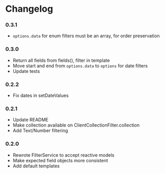 Changelog
=========

### 0.3.1

* `options.data` for enum filters must be an array, for order preservation

### 0.3.0

* Return all fields from fields(), filter in template
* Move start and end from `options.data` to `options` for date filters
* Update tests

### 0.2.2

* Fix dates in setDateValues

### 0.2.1

* Update README
* Make collection available on ClientCollectionFilter.collection
* Add Text/Number filtering

### 0.2.0

* Rewrote FilterService to accept reactive models
* Make expected field objects more consistent
* Add default templates
